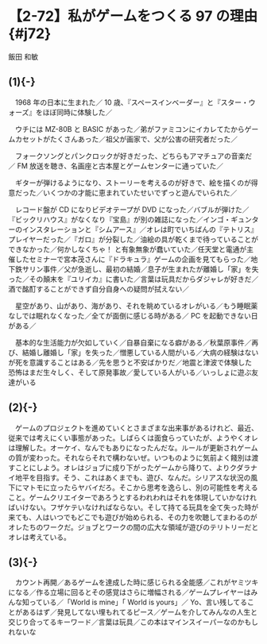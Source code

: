 # 【2-72】私がゲームをつくる 97 の理由{#j72}

<div class="author">飯田 和敏</div>

## (1){-}

　1968 年の日本に生まれた／ 10 歳、『スペースインベーダー』と『スター・ウォーズ』をほぼ同時に体験した／

　ウチには MZ-80B と BASIC があった／弟がファミコンにイカレてたからゲームカセットがたくさんあった／祖父が画家で、父が公害の研究者だった／

　フォークソングとパンクロックが好きだった、どちらもアマチュアの音楽だ／ FM 放送を聴き、名画座と古本屋とゲームセンターに通っていた／

　ギターが弾けるようになり、ストーリーを考えるのが好きで、絵を描くのが得意だった／いくつかの才能に恵まれていたせいでずっと遊んでいられた／

　レコード盤が CD になりビデオテープが DVD になった／バブルが弾けた／『ビックリハウス』がなくなり『宝島』が別の雑誌になった／インゴ・ギュンターのインスタレーションと『シムアース』／オレは町でいちばんの『テトリス』プレイヤーだった／『ガロ』が分裂した／油絵の具が乾くまで待っていることができなかった／何かしなくちゃ！ と有象無象が蠢いていた／任天堂と電通が主催したセミナーで宮本茂さんに『ドラキュラ』ゲームの企画を見てもらった／地下鉄サリン事件／父が急逝し、最初の結婚／息子が生まれたが離婚し「家」を失った／その顛末を『ユリイカ』に書いた／言葉は玩具だからダジャレが好きだ／酒で酩酊することができず自分自身への疑問が拭えない／

　星空があり、山があり、海があり、それを眺めているオレがいる／もう睡眠薬なしでは眠れなくなった／全てが面倒に感じる時がある／ PC を起動できない日がある／

　基本的な生活能力が欠如していく／自暴自棄になる癖がある／秋葉原事件／再び、結婚し離婚し「家」を失った／憎悪している人間がいる／大病の経験はないが死を意識することはある／先を思うと不安ばかりだ／地震と津波で体験した恐怖はまだ生々しく、そして原発事故／愛している人がいる／いっしょに遊ぶ友達がいる

## (2){-}

　ゲームのプロジェクトを進めていくとさまざまな出来事があるけれど、最近、従来では考えにくい事態があった。しばらくは面食らっていたが、ようやくオレは理解した。オーケイ、なんでもありになったんだな。ルールが更新されゲームの質が変わった。それならそれで構わないぜ。いつものように気前よく餞別は渡すことにしよう。オレはジョブに成り下がったゲームから降りて、よりクダラナイ地平を目指す。そう、これはあくまでも、遊び、なんだ。シリアスな状況の風下にマトモに立ったらヤバイだろ。そこから思考を逸らし、別の可能性を考えること。ゲームクリエイターであろうとするわれわれはそれを体現していかなければいけない。フザケテいなければならない。そして持てる玩具を全て失った時が来ても、人はいつでもどこでも遊びが始められる、その力を吹聴してまわるのがオレたちのワークだ。ジョブとワークの間の広大な領域が遊びのテリトリーだとオレは考えている。

## (3){-}

　カウント再開／あるゲームを達成した時に感じられる全能感／これがヤミツキになる／作る立場に回るとその感覚はさらに増幅される／ゲームプレイヤーはみんな知っている／「World is mine」「 World is yours」／ Yo、言い残してることがあるはず／発見してない埋もれてるピース／ゲームを介してみんなの人生と交じり合ってるキーワード／言葉は玩具／この本はマインスイーパーなのかもしれないな
